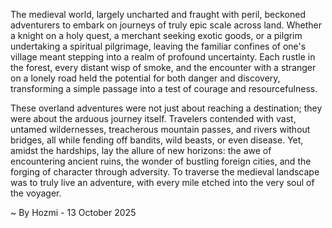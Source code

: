 
The medieval world, largely uncharted and fraught with peril, beckoned adventurers to embark on journeys of truly epic scale across land. Whether a knight on a holy quest, a merchant seeking exotic goods, or a pilgrim undertaking a spiritual pilgrimage, leaving the familiar confines of one's village meant stepping into a realm of profound uncertainty. Each rustle in the forest, every distant wisp of smoke, and the encounter with a stranger on a lonely road held the potential for both danger and discovery, transforming a simple passage into a test of courage and resourcefulness.

These overland adventures were not just about reaching a destination; they were about the arduous journey itself. Travelers contended with vast, untamed wildernesses, treacherous mountain passes, and rivers without bridges, all while fending off bandits, wild beasts, or even disease. Yet, amidst the hardships, lay the allure of new horizons: the awe of encountering ancient ruins, the wonder of bustling foreign cities, and the forging of character through adversity. To traverse the medieval landscape was to truly live an adventure, with every mile etched into the very soul of the voyager.

~ By Hozmi - 13 October 2025
